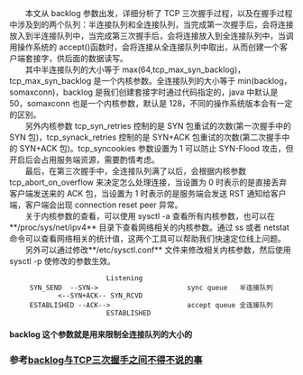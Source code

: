 &emsp;&emsp;本文从 backlog 参数出发，详细分析了 TCP 三次握手过程，以及在握手过程中涉及到的两个队列：半连接队列和全连接队列，当完成第一次握手后，会将连接放入到半连接队列中，当完成第三次握手后，会将连接放入到全连接队列中，当调用操作系统的 accept()函数时，会将连接从全连接队列中取出，从而创建一个客户端套接字，供后面的数据读写。  
&emsp;&emsp;其中半连接队列的大小等于 max(64,tcp_max_syn_backlog)，tcp_max_syn_backlog 是一个内核参数。全连接队列的大小等于 min(backlog，somaxconn)，backlog 是我们创建套接字时通过代码指定的，java 中默认是 50，somaxconn 也是一个内核参数，默认是 128，不同的操作系统版本会有一定的区别。  
&emsp;&emsp;另外内核参数 tcp_syn_retries 控制的是 SYN 包重试的次数(第一次握手中的 SYN 包)，tcp_synack_retries 控制的是 SYN+ACK 包重试的次数(第二次握手中的 SYN+ACK 包)。tcp_syncookies 参数设置为 1 可以防止 SYN-Flood 攻击，但开启后会占用服务端资源，需要酌情考虑。  
&emsp;&emsp;最后，在第三次握手中，全连接队列满了以后，会根据内核参数 tcp_abort_on_overflow 来决定怎么处理连接，当设置为 0 时表示的是直接丢弃客户端发送来的 ACK 包，当设置为 1 时表示的是服务端会发送 RST 通知给客户端，客户端会出现 connection reset peer 异常。  
&emsp;&emsp;关于内核参数的查看，可以使用 sysctl -a 查看所有内核参数，也可以在**/proc/sys/net/ipv4** 目录下查看网络相关的内核参数。通过 ss 或者 netstat 命令可以查看网络相关的统计值，这两个工具可以帮助我们快速定位线上问题。  
&emsp;&emsp;另外可以通过修改**/etc/sysctl.conf** 文件来修改相关内核参数，然后使用 sysctl -p 使修改的参数生效。  
```
                        Listening
     SYN_SEND  --SYN->                      sync queue   半连接队列
            <--SYN+ACK-- SYN_RCVD
     ESTABLISHED --ACK-->                   accept queue 全连接队列
                        ESTABLISHED

```
#### backlog 这个参数就是用来限制全连接队列的大小的
### 参考[backlog与TCP三次握手之间不得不说的事](https://juejin.im/post/5e204abe6fb9a02ff67d3f6d)
